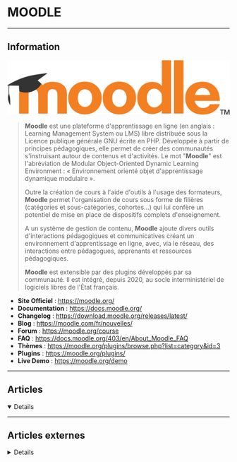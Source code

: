# MOODLE
----

## <i class="fa-solid fa-hashtag"></i> Information

![Logo](../../_media/apps/moodle/moodle_logo.svg ':size=250 :no-zoom')


> <i class="fa-solid fa-quote-left"></i> **Moodle** est une plateforme d'apprentissage en ligne (en anglais : Learning Management System ou LMS) libre distribuée sous la Licence publique générale GNU écrite en PHP. Développée à partir de principes pédagogiques, elle permet de créer des communautés s'instruisant autour de contenus et d'activités. Le mot "**Moodle**" est l'abréviation de Modular Object-Oriented Dynamic Learning Environment : « Environnement orienté objet d'apprentissage dynamique modulaire ».
>
> Outre la création de cours à l'aide d'outils à l'usage des formateurs, **Moodle** permet l'organisation de cours sous forme de filières (catégories et sous-catégories, cohortes…) qui lui confère un potentiel de mise en place de dispositifs complets d'enseignement.
>
> A un système de gestion de contenu, **Moodle** ajoute divers outils d'interactions pédagogiques et communicatives créant un environnement d'apprentissage en ligne, avec, via le réseau, des interactions entre pédagogues, apprenants et ressources pédagogiques.
>
> **Moodle** est extensible par des plugins développés par sa communauté. Il est intégré, depuis 2020, au socle interministériel de logiciels libres de l'État français. <i class="fa-solid fa-quote-left fa-rotate-180"></i>


- <i class="fa-solid fa-globe"></i> **Site Officiel** : https://moodle.org/
- <i class="fa-solid fa-book"></i> **Documentation** : https://docs.moodle.org/
- <i class="fa-solid fa-file-circle-question"></i> **Changelog** : https://download.moodle.org/releases/latest/
- <i class="fab fa-blogger-b"></i> **Blog** : https://moodle.com/fr/nouvelles/
- <i class="fas fa-comments"></i> **Forum** : https://moodle.org/course 
- <i class="far fa-question-circle"></i> **FAQ** : https://docs.moodle.org/403/en/About_Moodle_FAQ
- <i class="far fa-calendar-alt"></i> **Thèmes** : https://moodle.org/plugins/browse.php?list=category&id=3
- <i class="fas fa-tools"></i> **Plugins** : https://moodle.org/plugins/
- <i class="far fa-calendar-alt"></i> **Live Demo** : https://moodle.org/demo

---

## <i class="fa-regular fa-newspaper"></i> Articles

<details open>

</details>

---

## <i class="fa-solid fa-glasses"></i> Articles externes

<details>

- [5 useful Moodle plugins to engage students](https://opensource.com/article/21/3/moodle-plugins)
- [Adding External JavaScript Files (.js) Into Moodle](https://dzone.com/articles/adding-external-javascript-files-js-into-moodle)
- [How to Install Moodle Learning Platform in Ubuntu 20.04](https://www.tecmint.com/install-moodle-in-ubuntu/)
- [How to Install Moodle Learning Platform with Nginx in CentOS 8](https://www.tecmint.com/install-moodle-with-nginx-in-centos-8/)
- [How to Install Moodle on Ubuntu 16.04](https://www.rosehosting.com/blog/how-to-install-moodle-on-ubuntu-16-04/)
- [How to Install Moodle on Ubuntu 20.04](https://linoxide.com/how-to-install-moodle-on-ubuntu-20-04/)
- [How to Install Moodle with Nginx and Let's Encrypt SSL on Ubuntu 20.04](https://www.howtoforge.com/how-to-install-moodle-on-ubuntu-20-04/)
- [How to install the Moodle learning management system](https://opensource.com/article/18/4/how-install-moodle-learning-management-system)
- [Install Moodle eLearning Platform on Debian 9](https://www.howtoforge.com/tutorial/debian-moodle-e-learning-platform/)
- [Moodle Plugins for Online Education: The Joy of Learning](https://www.opensourceforu.com/2020/12/moodle-plugins-for-online-education-the-joy-of-learning/)
- [Teach a virtual class with Moodle on Linux](https://opensource.com/article/20/10/moodle)

</details>